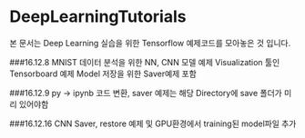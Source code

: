 # DeepLearningTutorials
본 문서는 Deep Learning 실습을 위한 Tensorflow 예제코드를 모아놓은 것 입니다.

###16.12.8
MNIST 데이터 분석을 위한 NN, CNN 모델 예제
Visualization 툴인 Tensorboard 예제
Model 저장을 위한 Saver예제 포함

###16.12.9
py -> ipynb 코드 변환,
saver 예제는 해당 Directory에 save 폴더가 미리 있어야함


###16.12.16
CNN Saver, restore 예제 및 GPU환경에서 training된 model파일 추가